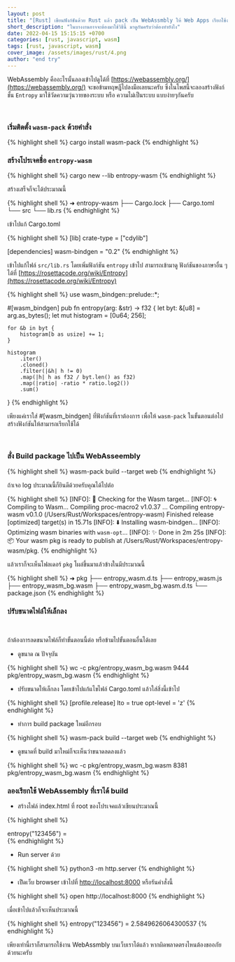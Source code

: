 ```yaml
---
layout: post
title: "[Rust] เขียนฟังก์ชันด้วย Rust แล้ว pack เป็น WebAssmbly ให้ Web Apps เรียกใช้งาน"
short_description: "ในบางงานอาจจะต้องมาใช้วิธีนี้ มาดูกันครับว่าต้องทำยังไง"
date: 2022-04-15 15:15:15 +0700
categories: [rust, javascript, wasm]
tags: [rust, javascript, wasm]
cover_image: /assets/images/rust/4.png
author: "end try"
---
```


WebAssembly คืออะไรนั้นลองเข้าไปดูได้ที่ [https://webassembly.org/](https://webassembly.org/) จะขอข้ามทฤษฎีไปลงมือเลยนะครับ ซึ่งในโพสนี้จะลองสร้างฟังก์ชั้น `Entropy` มาใช้วัดความวุ่นวายของระบบ หรือ ความไม่เป็นระบบ แบบง่ายๆกันครับ

<br>

### เริ่มติดตั้ง `wasm-pack` ด้วยคำสั่ง

{% highlight shell %}
cargo install wasm-pack
{% endhighlight %}


### สร้างโปรเจคชื่อ `entropy-wasm`

{% highlight shell %}
cargo new --lib entropy-wasm 
{% endhighlight %}

สร้างเสร็จก็จะได้ประมาณนี้

{% highlight shell %}
➜  entropy-wasm
├── Cargo.lock
├── Cargo.toml
└── src
    └── lib.rs
{% endhighlight %}


เข้าไปแก้ Cargo.toml 

{% highlight shell %}
[lib]
crate-type = ["cdylib"]

[dependencies]
wasm-bindgen = "0.2"
{% endhighlight %}

เข้าไปแก้ไฟล์ `src/lib.rs` โดยเพิ่มฟังก์ชัน `entropy` เข้าไป สามารถเข้ามาดู ฟังก์ชันของภาษาอื่น ๆได้ที่ [https://rosettacode.org/wiki/Entropy](https://rosettacode.org/wiki/Entropy)

{% highlight shell %}
use wasm_bindgen::prelude::*;

#[wasm_bindgen]
pub fn entropy(arg: &str) -> f32 {
    let byt: &[u8] = arg.as_bytes();
    let mut histogram = [0u64; 256];

    for &b in byt {
        histogram[b as usize] += 1;
    }

    histogram
        .iter()
        .cloned()
        .filter(|&h| h != 0)
        .map(|h| h as f32 / byt.len() as f32)
        .map(|ratio| -ratio * ratio.log2())
        .sum()
}
{% endhighlight %}

เพียงแค่เราใส่ #[wasm_bindgen] ที่ฟังก์ชันที่เราต้องการ เพื่อให้ `wasm-pack` ในขั้นตอนต่อไปสร้างฟังก์ชันให้สามารถเรียกใช้ได้

<br>

### สั่ง Build package ไปเป็น WebAsseembly

{% highlight shell %}
wasm-pack build --target web
{% endhighlight %}


ถ้าเจอ log ประมาณนี้ก็ยินดีด้วยครับคุณได้ไปต่่อ

{% highlight shell %}
[INFO]: 🎯  Checking for the Wasm target...
[INFO]: 🌀  Compiling to Wasm...
   Compiling proc-macro2 v1.0.37
   ...
   Compiling entropy-wasm v0.1.0 (/Users/Rust/Workspaces/entropy-wasm)
    Finished release [optimized] target(s) in 15.71s
[INFO]: ⬇️  Installing wasm-bindgen...
[INFO]: Optimizing wasm binaries with `wasm-opt`...
[INFO]: ✨   Done in 2m 25s
[INFO]: 📦   Your wasm pkg is ready to publish at /Users/Rust/Workspaces/entropy-wasm/pkg.
{% endhighlight %}

แล้วเราก็จะเห็นโฟลเดอร์ `pkg` โผล่ขึ้นมาแล้วข้างในมีประมาณนี้

{% highlight shell %}
➜  pkg
├── entropy_wasm.d.ts
├── entropy_wasm.js
├── entropy_wasm_bg.wasm
├── entropy_wasm_bg.wasm.d.ts
└── package.json
{% endhighlight %}


### ปรับขนาดไฟล์ให้เล็กลง

<br>

ถ้าต้องการลดขนาดไฟล์ก็ทำขั้นตอนนี้ต่อ หรือข้ามไปขั้นตอนอื่นได้เลย

- ดูขนาด ณ ปัจจุบัน

{% highlight shell %}
wc -c pkg/entropy_wasm_bg.wasm
   9444 pkg/entropy_wasm_bg.wasm
{% endhighlight %}

- ปรับขนาดให้เล็กลง โดยเข้าไปแก้แไขไฟล์ Cargo.toml แล้วใส่สิ่งนี้เข้าไป

{% highlight shell %}
[profile.release]
lto = true
opt-level = 'z'
{% endhighlight %}

- ทำการ build package ใหม่อีกรอบ

{% highlight shell %}
wasm-pack build --target web
{% endhighlight %}

- ดูขนาดที่ build มาใหม่ก็จะเห็นว่าขนาดลดลงแล้ว

{% highlight shell %}
wc -c pkg/entropy_wasm_bg.wasm
   8381 pkg/entropy_wasm_bg.wasm
{% endhighlight %}

### ลองเรียกใช้ WebAssembly ที่เราได้ build

- สร้างไฟล์ index.html ที่ root ของโปรเจคแล้วเขียนประมาณนี้

{% highlight shell %}
<div>
    <div>entropy("123456") = <span id="result"></span></div>
    <script type="module">
      import init, {entropy} from "./pkg/entropy_wasm.js";
      init()
        .then(() => {
          let value = entropy("123456");
          document.getElementById("result").innerText = value;
        });
    </script>
</div>
{% endhighlight %}

- Run server ด้วย

{% highlight shell %}
python3 -m http.server
{% endhighlight %}

- เปิิดเว็บ browser เข้าไปที่ [http://localhost:8000](http://localhost:8000) หรือรันคำสั่งนี้

{% highlight shell %}
open http://localhost:8000
{% endhighlight %}

เมื่อเข้าไปแล้วก็จะเห็นประมาณนี้

{% highlight shell %}
entropy("123456") = 2.5849626064300537
{% endhighlight %}

เพียงเท่านี้เราก็สามารถใช้งาน WebAssmbly บนเว็บเราได้แล้ว หากผิดพลาดตรงไหนต้องขออภัยด้วยนะครับ
